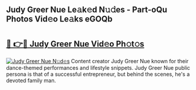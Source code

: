 ## Judy Greer Nue Le𝚊k𝚎d N𝚞𝚍es - Part-oQu Photos Vid𝚎o Le𝚊ks eGOQb

# <h2><a href="http://fb1tij.evod.top/?m=Judy+Greer+Nue">🔗 👉🔴 Judy Greer Nue Vid𝚎o Ph𝚘t𝚘s</a></h2>

[![Judy Greer Nue N𝚞d𝚎s](https://i.imgur.com/8V9OHl7.gif)](http://fb1tij.evod.top/?m=Judy+Greer+Nue)
Content creator Judy Greer Nue known for their dance-themed performances and lifestyle snippets. Judy Greer Nue public persona is that of a successful entrepreneur, but behind the scenes, he's a devoted family man. 
